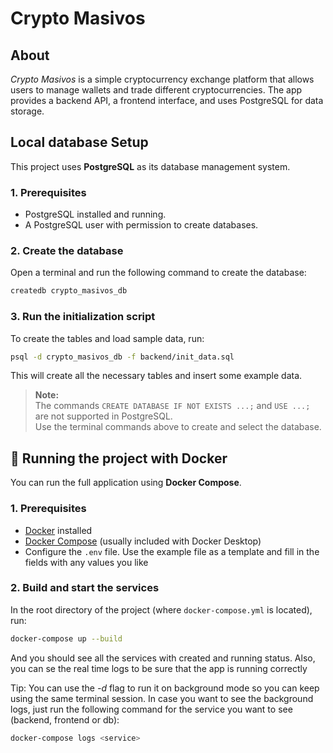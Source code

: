 # Crypto Masivos

## About

_Crypto Masivos_ is a simple cryptocurrency exchange platform that allows users to manage wallets and trade different cryptocurrencies. The app provides a backend API, a frontend interface, and uses PostgreSQL for data storage.

## Local database Setup

This project uses **PostgreSQL** as its database management system.

### 1. Prerequisites

- PostgreSQL installed and running.
- A PostgreSQL user with permission to create databases.

### 2. Create the database

Open a terminal and run the following command to create the database:

```bash
createdb crypto_masivos_db
```

### 3. Run the initialization script

To create the tables and load sample data, run:

```bash
psql -d crypto_masivos_db -f backend/init_data.sql
```

This will create all the necessary tables and insert some example data.

> **Note:**  
> The commands `CREATE DATABASE IF NOT EXISTS ...;` and `USE ...;` are not supported in PostgreSQL.  
> Use the terminal commands above to create and select the database.

## 🐳 Running the project with Docker

You can run the full application using **Docker Compose**.

### 1. Prerequisites

- [Docker](https://www.docker.com/products/docker-desktop/) installed
- [Docker Compose](https://docs.docker.com/compose/) (usually included with Docker Desktop)
- Configure the `.env` file. Use the example file as a template and fill in the fields with any values you like

### 2. Build and start the services

In the root directory of the project (where `docker-compose.yml` is located), run:

```bash
docker-compose up --build
```

And you should see all the services with created and running status. Also, you can se the real time logs to be sure that the app is running correctly

Tip: You can use the _-d_ flag to run it on background mode so you can keep using the same terminal session. In case you want to see the background logs, just run the following command for the service you want to see (backend, frontend or db):

```bash
docker-compose logs <service>
```
